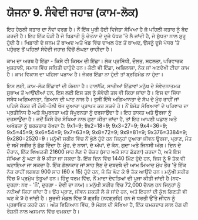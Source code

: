 # ਯੋਜਨਾ 9. ਸੰਵੇਦੀ ਜਹਾਜ਼ (ਕਾਮ-ਲੋਕ)

ਇਹ ਹੇਠਲੀ ਕਤਾਰ ਦਾ ਨੌਵਾਂ ਵਰਗ ਹੈ। ਨੌਂ ਇੱਕ ਪੂਰੀ ਹੋਈ ਵਿਜੇਤਾ ਸੰਖਿਆ ਹੈ ਜੋ ਪਹਿਲੀ ਕਤਾਰ ਨੂੰ ਬੰਦ ਕਰਦੀ ਹੈ। ਇਹ ਇੱਕ ਪੌੜੀ ਹੈ ਜੋ ਖਿਡਾਰੀ ਨੂੰ ਚੇਤਨਾ ਦੇ ਦੂਜੇ ਪੱਧਰ 'ਤੇ ਲੈ ਜਾਂਦੀ ਹੈ, ਜੋ ਸ਼ੁੱਧਤਾ ਨਾਲ ਸ਼ੁਰੂ ਹੁੰਦੀ ਹੈ। ਖਿਡਾਰੀ ਦੇ ਜਨਮ ਤੋਂ ਬਾਅਦ ਅਤੇ ਖੇਡ ਵਿੱਚ ਦਾਖਲ ਹੋਣ ਤੋਂ ਬਾਅਦ, ਉਸਨੂੰ ਦੂਜੇ ਪੱਧਰ 'ਤੇ ਪਹੁੰਚਣ ਤੋਂ ਪਹਿਲਾਂ ਸੰਵੇਦੀ ਜਹਾਜ਼ ਵਿੱਚੋਂ ਲੰਘਣਾ ਚਾਹੀਦਾ ਹੈ।

ਕਾਮ ਦਾ ਅਰਥ ਹੈ ਇੱਛਾ - ਕਿਸੇ ਵੀ ਕਿਸਮ ਦੀ ਇੱਛਾ। ਲੋਕ ਪ੍ਰਸਿੱਧੀ, ਦੌਲਤ, ਸਫਲਤਾ, ਪਰਿਵਾਰਕ ਖੁਸ਼ਹਾਲੀ, ਸਮਾਜ ਵਿੱਚ ਸਥਿਤੀ ਚਾਹੁੰਦੇ ਹਨ। ਕੋਈ ਵੀ ਇੱਛਾ, ਅਭਿਲਾਸ਼ਾ, ਨੇਕ ਜਾਂ ਅਣਦੇਖੀ ਟੀਚਾ ਕਾਮ ਹੈ। ਕਾਮ ਵਿਕਾਸ ਦਾ ਪਹਿਲਾ ਪੜਾਅ ਹੈ। ਜੇਕਰ ਇੱਛਾ ਨਾ ਹੁੰਦੀ ਤਾਂ ਬ੍ਰਹਿਮੰਡ ਨਾ ਹੁੰਦਾ।

ਇਸ ਲਈ, ਕਾਮ-ਲੋਕ ਇੱਛਾਵਾਂ ਦੀ ਯੋਜਨਾ ਹੈ। ਹਾਲਾਂਕਿ, ਸਾਰੀਆਂ ਇੱਛਾਵਾਂ ਮਨੁੱਖ ਦੇ ਸੰਵੇਦਨਾਤਮਕ ਸੁਭਾਅ ਤੋਂ ਆਉਂਦੀਆਂ ਹਨ, ਇਸ ਲਈ ਇਸ ਤਲ ਨੂੰ ਸੰਵੇਦੀ ਤਲ ਵੀ ਕਿਹਾ ਜਾਂਦਾ ਹੈ। ਇਸ ਦਾ ਸਿੱਧਾ ਸਬੰਧ ਅਗਿਆਨਤਾ, ਗਿਆਨ ਦੀ ਘਾਟ ਨਾਲ ਹੈ। ਤੁਸੀਂ ਇੱਥੇ ਅਗਿਆਨਤਾ ਦੇ ਸੱਪ ਦੇ ਮੂੰਹ ਰਾਹੀਂ ਜਾਂ ਪਹਿਲੇ ਚੱਕਰ ਦੀ ਹੌਲੀ-ਹੌਲੀ ਖੋਜ ਦੁਆਰਾ ਪ੍ਰਾਪਤ ਕਰ ਸਕਦੇ ਹੋ। ਨੌਂ ਬੇਜੋੜ ਸੰਖਿਆਵਾਂ ਦੇ ਪਰਿਵਾਰ ਦਾ ਪ੍ਰਤੀਨਿਧ ਹੈ ਅਤੇ ਸੰਪੂਰਨਤਾ ਅਤੇ ਸੰਪੂਰਨਤਾ ਨੂੰ ਦਰਸਾਉਂਦਾ ਹੈ। ਇਹ ਤਾਕਤ ਅਤੇ ਊਰਜਾ ਨੂੰ ਦਰਸਾਉਂਦਾ ਹੈ। ਜਦੋਂ ਕਿਸੇ ਹੋਰ ਸੰਖਿਆ ਨਾਲ ਗੁਣਾ ਕੀਤਾ ਜਾਂਦਾ ਹੈ, ਤਾਂ ਇਹ ਆਪਣੀ ਪਛਾਣ ਅਤੇ ਅਖੰਡਤਾ ਨੂੰ ਬਰਕਰਾਰ ਰੱਖਦਾ ਹੈ: 9x1=9; 9x2=18=9; 9x3=27=9; 9x4=36=9; 9x5=45=9; 9x6=54=9; 9x7=63=9; 9x8=72=9; 9x9=81=9; 9x376=3384=9; 9x280=2520=9। ਮਨੁੱਖੀ ਸਰੀਰ ਵਿੱਚ ਨੌਂ ਖੁੱਲੇ ਹੁੰਦੇ ਹਨ ਜਿਨ੍ਹਾਂ ਦੁਆਰਾ ਜੀਵਨ ਊਰਜਾ, ਪ੍ਰਾਣ, ਮੌਤ ਦੇ ਸਮੇਂ ਸਰੀਰ ਨੂੰ ਛੱਡ ਦਿੰਦਾ ਹੈ: ਮੂੰਹ, ਦੋ ਨਾਸਾਂ, ਦੋ ਅੱਖਾਂ, ਦੋ ਕੰਨ, ਗੁਦਾ ਅਤੇ ਜਿਨਸੀ ਅੰਗ। ਦਿਨ ਦੇ ਦੌਰਾਨ, ਇੱਕ ਵਿਅਕਤੀ 21600 ਸਾਹ ਲੈਣ ਦੇ ਚੱਕਰ (ਸਾਹ ਅਤੇ ਸਾਹ ਛੱਡਣਾ) ਕਰਦਾ ਹੈ, ਅਤੇ ਇਸ ਸੰਖਿਆ ਨੂੰ ਘਟਾ ਕੇ 9 ਕੀਤਾ ਜਾ ਸਕਦਾ ਹੈ. ਇੱਕ ਦਿਨ ਵਿੱਚ 1440 ਮਿੰਟ ਹੁੰਦੇ ਹਨ, ਜਿਸ ਨੂੰ 9 ਤੱਕ ਵੀ ਘਟਾਇਆ ਜਾ ਸਕਦਾ ਹੈ. ਇੱਕ ਗੋਲਾਕਾਰ ਜਾਂ ਸਾਹ ਲੈਣ ਦੇ ਦਬਦਬੇ ਦੀ ਆਮ ਮਿਆਦ ਮੁੱਖ ਤੌਰ 'ਤੇ ਇੱਕ ਨੱਕ ਰਾਹੀਂ ਲਗਭਗ 900 ਸਾਹ (60 x 15) ਹੁੰਦੇ ਹਨ, ਜੋ ਕਿ ਘੱਟ ਕੇ 9 ਤੱਕ ਆਉਂਦੇ ਹਨ। ਮਨੁੱਖੀ ਸਰੀਰ ਵਿੱਚ 9 ਪ੍ਰਮੁੱਖ ਤੰਤੂਆਂ ਹਨ। ਹਿੰਦੂ ਧਰਮ ਵਿੱਚ, ਨੌਂ ਮਾਦਾ ਦੇਵਤਿਆਂ ਦੀ ਪੂਜਾ ਕੀਤੀ ਜਾਂਦੀ ਹੈ (ਨਵ-ਦੁਰਗਾ: ਨਵ - 'ਨੌ', ਦੁਰਗਾ - ਦੇਵੀ ਦਾ ਨਾਮ)। ਮਨੁੱਖੀ ਸਰੀਰ ਵਿੱਚ 72,000 ਚੈਨਲ ਹਨ ਜਿਨ੍ਹਾਂ ਨੂੰ ਨਦੀਆਂ ਕਿਹਾ ਜਾਂਦਾ ਹੈ। ਉਹ ਪ੍ਰਾਣ, ਜੀਵਨ ਸ਼ਕਤੀ ਲੈ ਕੇ ਜਾਂਦੇ ਹਨ, ਅਤੇ ਇਹਨਾਂ ਦੀ ਕੁੱਲ ਗਿਣਤੀ ਵੀ ਘਟ ਕੇ 9 ਹੋ ਜਾਂਦੀ ਹੈ। ਸੂਰਜੀ ਮੰਡਲ ਵਿੱਚ 9 ਗ੍ਰਹਿ (ਨਵਗ੍ਰਹਿ) ਹਨ ਜੋ ਧਰਤੀ ਉੱਤੇ ਜੀਵਨ ਨੂੰ ਪ੍ਰਭਾਵਿਤ ਕਰਦੇ ਹਨ। ਅੰਕ ਵਿਗਿਆਨ ਵਿੱਚ, 9 ਮੰਗਲ ਦੀ ਸੰਖਿਆ ਹੈ, ਇੱਕ ਚਮਕਦਾਰ ਲਾਲ ਰੰਗ ਦੀ ਰੌਸ਼ਨੀ ਨਾਲ ਅਸਮਾਨ ਵਿੱਚ ਚਮਕਦਾ ਹੈ।
